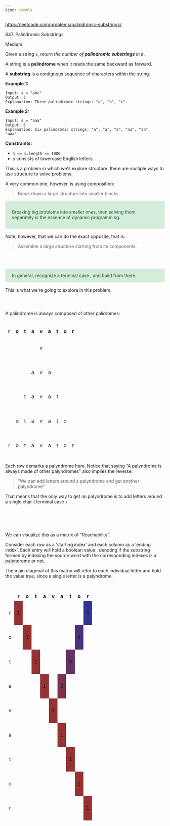 ```yaml
---
kind: ramble
---
```


<https://leetcode.com/problems/palindromic-substrings/>

647\. Palindromic Substrings

Medium

Given a string `s`, return _the number of **palindromic substrings** in it_.

A string is a **palindrome** when it reads the same backward as forward.

A **substring** is a contiguous sequence of characters within the string.

**Example 1:**

```
Input: s = "abc"
Output: 3
Explanation: Three palindromic strings: "a", "b", "c".

```

**Example 2:**

```
Input: s = "aaa"
Output: 6
Explanation: Six palindromic strings: "a", "a", "a", "aa", "aa", "aaa".

```

**Constraints:**

- `1 <= s.length <= 1000`
- `s` consists of lowercase English letters.

This is a problem in which we'll explore structure.
there are multiple ways to use structure to solve problems.

A very common one, however, is using composition:
> Break down a large structure into smaller blocks.

<style>

.alert-success {
    color: #155724;
    background-color: #d4edda;
    border-color: #c3e6cb;
}

.alert {
    position: relative;
    padding: .75rem 1.25rem;
    margin-bottom: 1rem;
    border: 1px solid transparent;
    border-radius: .25rem;
}

</style>

<div class="alert alert-success">

Breaking big problems into smaller ones, then solving them separately is the essence of dynamic programming.
</div>

Note, however, that we can do the exact opposite, that is:
> Assemble a large structure starting from its components.

<br></br>

<div class="alert alert-success">
In general, recognize a terminal case , and build from there.
</div>

This is what we're going to explore in this problem.
<br></br>

#

##

A palindrome is always composed of other palidromes:
<br></br>

<table>
<thead>
  <tr>
    <th>r</th>
    <th>o</th>
    <th>t</th>
    <th>a</th>
    <th>v</th>
    <th>a</th>
    <th>t</th>
    <th>o</th>
    <th>r</th>
  </tr>
</thead>
<tbody>
  <tr>
    <td></td>
    <td></td>
    <td></td>
    <td></td>
    <td>v</td>
    <td></td>
    <td></td>
    <td></td>
    <td></td>
  </tr>
  <tr>
    <td></td>
    <td></td>
    <td></td>
    <td>a</td>
    <td>v</td>
    <td>a</td>
    <td></td>
    <td></td>
    <td></td>
  </tr>
  <tr>
    <td></td>
    <td></td>
    <td>t</td>
    <td>a</td>
    <td>v</td>
    <td>a</td>
    <td>t</td>
    <td></td>
    <td></td>
  </tr>
  <tr>
    <td></td>
    <td>o</td>
    <td>t</td>
    <td>a</td>
    <td>v</td>
    <td>a</td>
    <td>t</td>
    <td>o</td>
    <td></td>
  </tr>
  <tr>
    <td>r</td>
    <td>o</td>
    <td>t</td>
    <td>a</td>
    <td>v</td>
    <td>a</td>
    <td>t</td>
    <td>o</td>
    <td>r</td>
  </tr>
</tbody>
</table>

Each row demarks a palyndrome here.
Notice that saying "A palyndrome is always made of other palyndromes" also implies the reverse:

> "We can add letters around a palyndrome and get another palyndrome"

That means that the only way to get an palyndrome is to add letters around a single char ( terminal case )

<br></br>

##

#

We can visualize this as a matrix of "Reachability".

Consider each row as a 'starting index' and each
column as a 'ending index'.
Each entry will hold a boolean value , denoting if the substring formed by indexing the source word with the corresponding indexes is a palyndrome or not.

The main diagonal of this matrix will refer to each
individual letter and hold the value true, since a single letter is a palyndrome.

#

<div>

<style type="text/css">
    /*Main Diag*/
    .reachability tbody tr:nth-child(1) td:nth-child(2),
    .reachability tbody tr:nth-child(2) td:nth-child(3),
    .reachability tbody tr:nth-child(3) td:nth-child(4),
    .reachability tbody tr:nth-child(4) td:nth-child(5),
    .reachability tbody tr:nth-child(5) td:nth-child(6),
    .reachability tbody tr:nth-child(6) td:nth-child(7),
    .reachability tbody tr:nth-child(7) td:nth-child(8),
    .reachability tbody tr:nth-child(8) td:nth-child(9),
    .reachability tbody tr:nth-child(9) td:nth-child(10) {
        background-color: rgb(150, 50, 50);
    }

    /*Off Diag*/

    .reachability tbody tr:nth-child(4) td:nth-child(7) {
        background-color: rgb(125, 50, 75);
    }

    .reachability tbody tr:nth-child(3) td:nth-child(8) {
        background-color: rgba(100, 50, 100);
    }

    .reachability tbody tr:nth-child(2) td:nth-child(9) {
        background-color: rgba(75, 50, 125);
    }

    .reachability tbody tr:nth-child(1) td:nth-child(10) {

        background-color: rgb(50, 50, 150);
    }

    /*Borders*/
    .reachability,
    .reachability thead tr th,
    .reachability tbody tr td {

        border: 1px solid rgba(255, 255, 255, 0.1);
        text-align: center;

    }

    .reachability {
        width: 100%;
        height: 100%;
    }

    td {
        height: 7vw;
        /*width: 8vw;*/

    }
</style>

<table class="reachability">
    <thead>
        <tr>
            <th></th>
            <th>r</th>
            <th>o</th>
            <th>t</th>
            <th>a</th>
            <th>v</th>
            <th>a</th>
            <th>t</th>
            <th>o</th>
            <th>r</th>
        </tr>
    </thead>
    <tbody>
        <tr>
            <td>r</td>
            <td>1</td>
            <td></td>
            <td></td>
            <td></td>
            <td></td>
            <td></td>
            <td></td>
            <td></td>
            <td>5</td>
        </tr>
        <tr>
            <td>o</td>
            <td></td>
            <td>1</td>
            <td></td>
            <td></td>
            <td></td>
            <td></td>
            <td></td>
            <td>4</td>
            <td></td>
        </tr>
        <tr>
            <td>t</td>
            <td></td>
            <td></td>
            <td>1</td>
            <td></td>
            <td></td>
            <td></td>
            <td>3</td>
            <td></td>
            <td></td>
        </tr>
        <tr>
            <td>a</td>
            <td></td>
            <td></td>
            <td></td>
            <td>1</td>
            <td></td>
            <td>2</td>
            <td></td>
            <td></td>
            <td></td>
        </tr>
        <tr>
            <td>v</td>
            <td></td>
            <td></td>
            <td></td>
            <td></td>
            <td>1</td>
            <td></td>
            <td></td>
            <td></td>
            <td></td>
        </tr>
        <tr>
            <td>a</td>
            <td></td>
            <td></td>
            <td></td>
            <td></td>
            <td></td>
            <td>1</td>
            <td></td>
            <td></td>
            <td></td>
        </tr>
        <tr>
            <td>t</td>
            <td></td>
            <td></td>
            <td></td>
            <td></td>
            <td></td>
            <td></td>
            <td>1</td>
            <td></td>
            <td></td>
        </tr>
        <tr>
            <td>o</td>
            <td></td>
            <td></td>
            <td></td>
            <td></td>
            <td></td>
            <td></td>
            <td></td>
            <td>1</td>
            <td></td>
        </tr>
        <tr>
            <td>r</td>
            <td></td>
            <td></td>
            <td></td>
            <td></td>
            <td></td>
            <td></td>
            <td></td>
            <td></td>
            <td>1</td>
        </tr>
    </tbody>
</table>
</div>

#

Note that because every palyndrome MUST be made by
adding letters around a pre-existing palyndrome,
checking all possible palyndromes amounts to checking every neighbor ( top, right and diagonal ) index of known palyndromes, marking it accordingly, and repeating the process until every entry is filled.

 Here we use other numbers, alongside the gradient, to denote the direction of propagation of the "palyndroness" checking

What makes this process possibly complicated, however, is the manner in which we choose to check these neighbors. Note that some cells are neighboring many entries, and would be counted twice is a naive approach.

Here we paint in gray all the cells that are checked. With dotted white borders are the cells that would be checked twice: at the same time, they're above and to the right of a existing palyndrome.

<style type="text/css">
    /*Main Diag*/
    .reachability2 tbody tr:nth-child(1) td:nth-child(2),
    .reachability2 tbody tr:nth-child(2) td:nth-child(3),
    .reachability2 tbody tr:nth-child(3) td:nth-child(4),
    .reachability2 tbody tr:nth-child(4) td:nth-child(5),
    .reachability2 tbody tr:nth-child(5) td:nth-child(6),
    .reachability2 tbody tr:nth-child(6) td:nth-child(7),
    .reachability2 tbody tr:nth-child(7) td:nth-child(8),
    .reachability2 tbody tr:nth-child(8) td:nth-child(9),
    .reachability2 tbody tr:nth-child(9) td:nth-child(10)
     {
        background-color: rgb(150, 50, 50);
    }

    .reachability2 tbody tr:nth-child(4) td:nth-child(7) {
        background-color: rgb(125, 50, 75);
    }

    .reachability2 tbody tr:nth-child(3) td:nth-child(8) {
        background-color: rgba(100, 50, 100);
    }

    .reachability2 tbody tr:nth-child(2) td:nth-child(9) {
        background-color: rgba(75, 50, 125);
    }

    .reachability2 tbody tr:nth-child(1) td:nth-child(10) {

        background-color: rgb(50, 50, 150);
    }

    .reachability2 tbody tr:nth-child(1) td:nth-child(3),
    .reachability2 tbody tr:nth-child(2) td:nth-child(4),
    .reachability2 tbody tr:nth-child(3) td:nth-child(5),
    .reachability2 tbody tr:nth-child(4) td:nth-child(6),
    .reachability2 tbody tr:nth-child(5) td:nth-child(7),
    .reachability2 tbody tr:nth-child(6) td:nth-child(8),
    .reachability2 tbody tr:nth-child(7) td:nth-child(9),
    .reachability2 tbody tr:nth-child(8) td:nth-child(10),
    .reachability2 tbody tr:nth-child(9) td:nth-child(11) {
        background-color: rgb(255, 255, 255, 0.2);
        border: 2px dotted rgba(255, 255, 255, 1);

    }

    .reachability2 tbody tr:nth-child(1) td:nth-child(4),
    .reachability2 tbody tr:nth-child(2) td:nth-child(5),
    .reachability2 tbody tr:nth-child(3) td:nth-child(6),
    .reachability2 tbody tr:nth-child(5) td:nth-child(8),
    .reachability2 tbody tr:nth-child(6) td:nth-child(9),
    .reachability2 tbody tr:nth-child(7) td:nth-child(10),
    .reachability2 tbody tr:nth-child(1) td:nth-child(9),
    .reachability2 tbody tr:nth-child(2) td:nth-child(8),
    .reachability2 tbody tr:nth-child(3) td:nth-child(7)
    {
        background-color: rgb(255, 255, 255, 0.2);
    }

    /*Off Diag*/

    /*Borders*/
    .reachability2,
    td,
    th {

        text-align: center;

    }

    .reachability2 {
        width: 100%;
        height: 100%;
    }

    td {
        height: 8vw;

    }
</style>
<br></br>
<table class="reachability2">
    <thead>
        <tr>
            <th></th>
            <th>r</th>
            <th>o</th>
            <th>t</th>
            <th>a</th>
            <th>v</th>
            <th>a</th>
            <th>t</th>
            <th>o</th>
            <th>r</th>
        </tr>
    </thead>
    <tbody>
        <tr>
            <td>r</td>
            <td>1</td>
            <td></td>
            <td></td>
            <td></td>
            <td></td>
            <td></td>
            <td></td>
            <td></td>
            <td>5</td>
        </tr>
        <tr>
            <td>o</td>
            <td></td>
            <td>1</td>
            <td></td>
            <td></td>
            <td></td>
            <td></td>
            <td></td>
            <td>4</td>
            <td></td>
        </tr>
        <tr>
            <td>t</td>
            <td></td>
            <td></td>
            <td>1</td>
            <td></td>
            <td></td>
            <td></td>
            <td>3</td>
            <td></td>
            <td></td>
        </tr>
        <tr>
            <td>a</td>
            <td></td>
            <td></td>
            <td></td>
            <td>1</td>
            <td></td>
            <td>2</td>
            <td></td>
            <td></td>
            <td></td>
        </tr>
        <tr>
            <td>v</td>
            <td></td>
            <td></td>
            <td></td>
            <td></td>
            <td>1</td>
            <td></td>
            <td></td>
            <td></td>
            <td></td>
        </tr>
        <tr>
            <td>a</td>
            <td></td>
            <td></td>
            <td></td>
            <td></td>
            <td></td>
            <td>1</td>
            <td></td>
            <td></td>
            <td></td>
        </tr>
        <tr>
            <td>t</td>
            <td></td>
            <td></td>
            <td></td>
            <td></td>
            <td></td>
            <td></td>
            <td>1</td>
            <td></td>
            <td></td>
        </tr>
        <tr>
            <td>o</td>
            <td></td>
            <td></td>
            <td></td>
            <td></td>
            <td></td>
            <td></td>
            <td></td>
            <td>1</td>
            <td></td>
        </tr>
        <tr>
            <td>r</td>
            <td></td>
            <td></td>
            <td></td>
            <td></td>
            <td></td>
            <td></td>
            <td></td>
            <td></td>
            <td>1</td>
        </tr>
    </tbody>
</table>
<br></br>

To avoid this double checking, instead of looking at the top, right and diag, we look only at the diag. This makes us miss the palydromes to the right, so we explicitly check for them.
Since the whole grid can be tiled by the combination of these two diagonals, we can be sure that we covered every possibility.

<style type="text/css">
    /*Main Diag*/
    .reachability4 tbody tr:nth-child(1) td:nth-child(2),
    .reachability4 tbody tr:nth-child(2) td:nth-child(3),
    .reachability4 tbody tr:nth-child(3) td:nth-child(4),
    .reachability4 tbody tr:nth-child(4) td:nth-child(5),
    .reachability4 tbody tr:nth-child(5) td:nth-child(6),
    .reachability4 tbody tr:nth-child(6) td:nth-child(7),
    .reachability4 tbody tr:nth-child(7) td:nth-child(8),
    .reachability4 tbody tr:nth-child(8) td:nth-child(9),
    .reachability4 tbody tr:nth-child(9) td:nth-child(10)
     {
        background-color: rgb(150, 50, 50);
    }

    /*Block paint*/

    .reachability4 tbody tr:nth-child(1) td:nth-child(4),
    .reachability4 tbody tr:nth-child(2) td:nth-child(5),
    .reachability4 tbody tr:nth-child(3) td:nth-child(6),
    .reachability4 tbody tr:nth-child(4) td:nth-child(7),
    .reachability4 tbody tr:nth-child(5) td:nth-child(8),
    .reachability4 tbody tr:nth-child(6) td:nth-child(9),
    .reachability4 tbody tr:nth-child(7) td:nth-child(10) {

        background-color: rgb(255, 255, 255, 0.2);

    }

    .reachability4 tbody tr:nth-child(1) td:nth-child(6),
    .reachability4 tbody tr:nth-child(2) td:nth-child(7),
    .reachability4 tbody tr:nth-child(3) td:nth-child(8),
    .reachability4 tbody tr:nth-child(4) td:nth-child(9),
    .reachability4 tbody tr:nth-child(5) td:nth-child(10){

        background-color: rgb(255, 255, 255, 0.05);

    }

    .reachability4 tbody tr:nth-child(1) td:nth-child(8),
    .reachability4 tbody tr:nth-child(2) td:nth-child(9),
    .reachability4 tbody tr:nth-child(3) td:nth-child(10){

        background-color: rgb(255, 255, 255, 0.01);

    }

    .reachability4 tbody tr:nth-child(1) td:nth-child(3),
    .reachability4 tbody tr:nth-child(2) td:nth-child(4),
    .reachability4 tbody tr:nth-child(3) td:nth-child(5),
    .reachability4 tbody tr:nth-child(4) td:nth-child(6),
    .reachability4 tbody tr:nth-child(5) td:nth-child(7),
    .reachability4 tbody tr:nth-child(6) td:nth-child(8),
    .reachability4 tbody tr:nth-child(7) td:nth-child(9),
    .reachability4 tbody tr:nth-child(8) td:nth-child(10)
     {
        border: 2px dotted rgba(255, 255, 255, 1);

    }

    .reachability4 tbody tr:nth-child(1) td:nth-child(5),
    .reachability4 tbody tr:nth-child(2) td:nth-child(6),
    .reachability4 tbody tr:nth-child(3) td:nth-child(7),
    .reachability4 tbody tr:nth-child(4) td:nth-child(8),
    .reachability4 tbody tr:nth-child(5) td:nth-child(9),
    .reachability4 tbody tr:nth-child(6) td:nth-child(10)
     {
        border: 2px dotted rgba(255, 255, 255, 0.5);

    }
    .reachability4 tbody tr:nth-child(1) td:nth-child(7),
    .reachability4 tbody tr:nth-child(2) td:nth-child(8),
    .reachability4 tbody tr:nth-child(3) td:nth-child(9),
    .reachability4 tbody tr:nth-child(4) td:nth-child(10)
     {
        border: 2px dotted rgba(255, 255, 255, 0.3);

    }
    .reachability4 tbody tr:nth-child(1) td:nth-child(9),
    .reachability4 tbody tr:nth-child(2) td:nth-child(10)
     {
        border: 2px dotted rgba(255, 255, 255, 0.2);

    }

    /*Off Diag*/

    /*Borders*/
    .reachability4,
    td,
    th {

        /*border-collapse: collapse;*/
        border: 1px solid rgba(255, 255, 255, 0.1);
        text-align: center;

    }

    .reachability4 {
        table-layout: fixed;
        width: 100%;
        height: 100%;
    }

    td {
        height: 8vw;

    }
</style>
<br></br>
<table class="reachability4">
    <thead>
        <tr>
            <th></th>
            <th>r</th>
            <th>o</th>
            <th>t</th>
            <th>a</th>
            <th>v</th>
            <th>a</th>
            <th>t</th>
            <th>o</th>
            <th>r</th>
        </tr>
    </thead>
    <tbody>
        <tr>
            <td>r</td>
            <td>1</td>
            <td></td>
            <td></td>
            <td></td>
            <td></td>
            <td></td>
            <td></td>
            <td></td>
            <td>5</td>
        </tr>
        <tr>
            <td>o</td>
            <td></td>
            <td>1</td>
            <td></td>
            <td></td>
            <td></td>
            <td></td>
            <td></td>
            <td>4</td>
            <td></td>
        </tr>
        <tr>
            <td>t</td>
            <td></td>
            <td></td>
            <td>1</td>
            <td></td>
            <td></td>
            <td></td>
            <td>3</td>
            <td></td>
            <td></td>
        </tr>
        <tr>
            <td>a</td>
            <td></td>
            <td></td>
            <td></td>
            <td>1</td>
            <td></td>
            <td>2</td>
            <td></td>
            <td></td>
            <td></td>
        </tr>
        <tr>
            <td>v</td>
            <td></td>
            <td></td>
            <td></td>
            <td></td>
            <td>1</td>
            <td></td>
            <td></td>
            <td></td>
            <td></td>
        </tr>
        <tr>
            <td>a</td>
            <td></td>
            <td></td>
            <td></td>
            <td></td>
            <td></td>
            <td>1</td>
            <td></td>
            <td></td>
            <td></td>
        </tr>
        <tr>
            <td>t</td>
            <td></td>
            <td></td>
            <td></td>
            <td></td>
            <td></td>
            <td></td>
            <td>1</td>
            <td></td>
            <td></td>
        </tr>
        <tr>
            <td>o</td>
            <td></td>
            <td></td>
            <td></td>
            <td></td>
            <td></td>
            <td></td>
            <td></td>
            <td>1</td>
            <td></td>
        </tr>
        <tr>
            <td>r</td>
            <td></td>
            <td></td>
            <td></td>
            <td></td>
            <td></td>
            <td></td>
            <td></td>
            <td></td>
            <td>1</td>
        </tr>
    </tbody>
</table>
Some parallels can be traced to laplacian methods, in which we translate the original problem into coordinates that innately satisfy the bounds when transformed back.

This can be seen as a coordinate transformation ( from row: column to evenness: radius, where evenness denotes if we're in an even or odd diagonal. )
